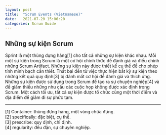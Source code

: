 ```yaml
---
layout: post
title:  "Scrum Events (Vietnamese)"
date:   2021-07-20 15:06:20
categories: Scrum Guide
---
```


## Những sự kiện Scrum

Sprint là một thùng đựng hàng[1] cho tất cả những sự kiện khác nhau. Mỗi một sự kiện trong Scrum là một cơ hội chính thức để đánh giá và điều chỉnh những Scrum Artifact. Những sự kiện này được thiết kế cụ thể để cho phép tính minh bạch cần thiết. Thất bại đến từ việc thực hiện bất kỳ sự kiện theo những kết quả quy định[3] bị đánh mất cơ hội để đánh giá và thích ứng. Những sự kiện được sử dụng trong Scrum để tạo ra sự chuyện nghiệp[4] và để giảm thiểu những nhu cầu các cuộc họp không được xác định trong Scrum. Một cách tối ưu, tất cả sự kiện được tổ chức cùng một thời điểm và địa điểm để giảm đi sự phức tạm.

------

[1] Container: thùng đựng hàng, một vùng chứa đựng.<br>[2] specifically: đặc biệt, cụ thể.<br>[3] prescribe: quy định, chỉ định.<br>[4] regularity: đều đặn, sự chuyên nghiệp.
